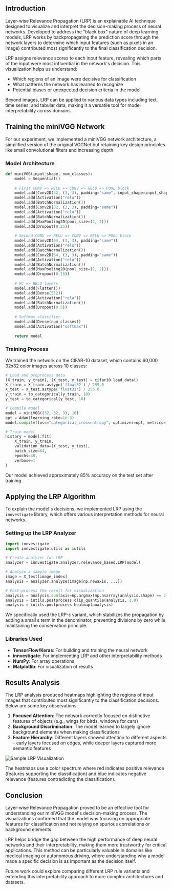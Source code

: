 ## Introduction

Layer-wise Relevance Propagation (LRP) is an explainable AI technique designed to visualize and interpret the decision-making process of neural networks. Developed to address the "black box" nature of deep learning models, LRP works by backpropagating the prediction score through the network layers to determine which input features (such as pixels in an image) contributed most significantly to the final classification decision.

LRP assigns relevance scores to each input feature, revealing which parts of the input were most influential in the network's decision. This visualization helps us understand:
- Which regions of an image were decisive for classification
- What patterns the network has learned to recognize
- Potential biases or unexpected decision criteria in the model

Beyond images, LRP can be applied to various data types including text, time series, and tabular data, making it a versatile tool for model interpretability across domains.

## Training the miniVGG Network

For our experiment, we implemented a miniVGG network architecture, a simplified version of the original VGGNet but retaining key design principles like small convolutional filters and increasing depth.

### Model Architecture

```python
def miniVGG(input_shape, num_classes):
    model = Sequential()
    
    # First CONV => RELU => CONV => RELU => POOL block
    model.add(Conv2D(32, (3, 3), padding="same", input_shape=input_shape))
    model.add(Activation("relu"))
    model.add(BatchNormalization())
    model.add(Conv2D(32, (3, 3), padding="same"))
    model.add(Activation("relu"))
    model.add(BatchNormalization())
    model.add(MaxPooling2D(pool_size=(2, 2)))
    model.add(Dropout(0.25))
    
    # Second CONV => RELU => CONV => RELU => POOL block
    model.add(Conv2D(64, (3, 3), padding="same"))
    model.add(Activation("relu"))
    model.add(BatchNormalization())
    model.add(Conv2D(64, (3, 3), padding="same"))
    model.add(Activation("relu"))
    model.add(BatchNormalization())
    model.add(MaxPooling2D(pool_size=(2, 2)))
    model.add(Dropout(0.25))
    
    # FC => RELU layers
    model.add(Flatten())
    model.add(Dense(512))
    model.add(Activation("relu"))
    model.add(BatchNormalization())
    model.add(Dropout(0.5))
    
    # Softmax classifier
    model.add(Dense(num_classes))
    model.add(Activation("softmax"))
    
    return model
```

### Training Process

We trained the network on the CIFAR-10 dataset, which contains 60,000 32x32 color images across 10 classes:

```python
# Load and preprocess data
(X_train, y_train), (X_test, y_test) = cifar10.load_data()
X_train = X_train.astype('float32') / 255.0
X_test = X_test.astype('float32') / 255.0
y_train = to_categorical(y_train, 10)
y_test = to_categorical(y_test, 10)

# Compile model
model = miniVGG((32, 32, 3), 10)
opt = Adam(learning_rate=1e-3)
model.compile(loss="categorical_crossentropy", optimizer=opt, metrics=["accuracy"])

# Train model
history = model.fit(
    X_train, y_train,
    validation_data=(X_test, y_test),
    batch_size=64,
    epochs=40,
    verbose=1
)
```

Our model achieved approximately 85% accuracy on the test set after training.

## Applying the LRP Algorithm

To explain the model's decisions, we implemented LRP using the `innvestigate` library, which offers various interpretation methods for neural networks.

### Setting up the LRP Analyzer

```python
import innvestigate
import innvestigate.utils as iutils

# Create analyzer for LRP
analyzer = innvestigate.analyzer.relevance_based.LRP(model)

# Analyze a sample image
image = X_test[image_index]
analysis = analyzer.analyze(image[np.newaxis, ...])

# Post-process the result for visualization
analysis = analysis.sum(axis=np.argmax(np.asarray(analysis.shape) == 3))
analysis = iutils.postprocess.clip_quantile(analysis, 1.0)
analysis = iutils.postprocess.heatmap(analysis)
```

We specifically used the LRP-ε variant, which stabilizes the propagation by adding a small ε term in the denominator, preventing divisions by zero while maintaining the conservation principle.

### Libraries Used

- **TensorFlow/Keras**: For building and training the neural network
- **innvestigate**: For implementing LRP and other interpretability methods
- **NumPy**: For array operations
- **Matplotlib**: For visualization of results

## Results Analysis

The LRP analysis produced heatmaps highlighting the regions of input images that contributed most significantly to the classification decisions. Below are some key observations:

1. **Focused Attention**: The network correctly focused on distinctive features of objects (e.g., wings for birds, windows for cars)
2. **Background Discrimination**: The model learned to largely ignore background elements when making classifications
3. **Feature Hierarchy**: Different layers showed attention to different aspects - early layers focused on edges, while deeper layers captured more semantic features

![Sample LRP Visualization](images/lrp_visualization.png)

The heatmaps use a color spectrum where red indicates positive relevance (features supporting the classification) and blue indicates negative relevance (features contradicting the classification).

## Conclusion

Layer-wise Relevance Propagation proved to be an effective tool for understanding our miniVGG model's decision-making process. The visualizations confirmed that the model was focusing on appropriate features for classification and not relying on spurious correlations or background elements.

LRP helps bridge the gap between the high performance of deep neural networks and their interpretability, making them more trustworthy for critical applications. This method can be particularly valuable in domains like medical imaging or autonomous driving, where understanding why a model made a specific decision is as important as the decision itself.

Future work could explore comparing different LRP rule variants and extending this interpretability approach to more complex architectures and datasets.
